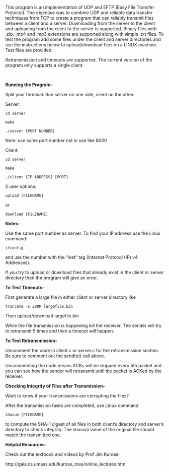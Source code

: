 This program is an implementation of UDP and EFTP (Easy File Transfer Protocol). The objective was to combine UDP and reliable data transfer techniques from TCP to create a program that can reliably transmit files between a client and a server. Downloading from the server to the client and uploading from the client to the server is supported. Binary files with .zip, .mp4 and .mp3 extensions are supported along with simple .txt files. To test the program add some files under the client and server directories and use the instructions below to upload/download files on a LINUX machine. Test files are provided.

Retransmission and timeouts are supported. The current version of the program only supports a single client.

 

**Running the Program-**

Split your terminal. Run server on one side, client on the other.

Server:

    cd server

    make

    ./server [PORT NUMBER]

Note: use some port number not in use like 8000


Client:

    cd server

    make

    ./client [IP ADDRESS] [PORT]

2 user options:

    upload [FILENAME]

or

    download [FILENAME]

**Notes-**

Use the same port number as server.
To find your IP address use the Linux command:

    ifconfig  
    
 and use the number with the “inet” tag (Internet Protocol (IP) v4 Addresses). 

If you try to upload or download files that already exist in the client or server directory then the program will give an error.


**To Test Timeouts-**

First generate a large file in either client or server directory like

    truncate -s 200M largefile.bin

Then upload/download largefile.bin

While the file transmission is happening kill the receiver. The sender will try to retransmit 5 times and then a timeout will happen.


**To Test Retransmission-**

Uncomment the code in client.c or server.c for the retransmission section. Be sure to comment out the sendto() call above.

Uncommenting the code means ACKs will be skipped every 5th packet and you can see how the sender will retransmit until the packet is ACKed by the receiver.


**Checking Integrity of Files after Transmission-**

Want to know if your transmissions are corrupting the files? 

After the transmission tasks are completed, use Linux command

    shasum [FILENAME] 
    
to compute the SHA-1 digest of all files in both client’s directory and server’s directory to check integrity. The shasum value of the original file should match the transmitted one.


**Helpful Resources-**

Check out the textbook and videos by Prof Jim Kurose:

http&#x3A;//gaia.cs.umass.edu/kurose_ross/online_lectures.htm

 

